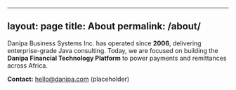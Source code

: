 
---
layout: page
title: About
permalink: /about/
---

Danipa Business Systems Inc. has operated since **2006**, delivering enterprise-grade Java consulting. Today, we are focused on building the **Danipa Financial Technology Platform** to power payments and remittances across Africa.

**Contact:** hello@danipa.com (placeholder)
